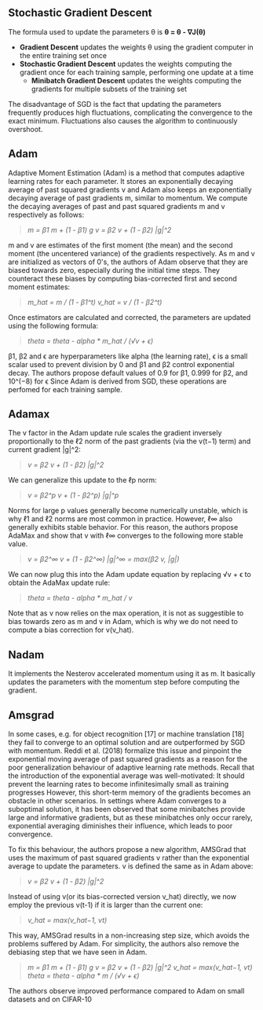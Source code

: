 ## Stochastic Gradient Descent
The formula used to update the parameters θ is
**θ = θ - ∇J(θ)**
* **Gradient Descent** updates the weights θ using the gradient computer in the entire training set once
* **Stochastic Gradient Descent** updates the weights computing the gradient once for each training sample, performing one update at a time
    * **Minibatch Gradient Descent** updates the weights computing the gradients for multiple subsets of the training set

The disadvantage of SGD is the fact that updating the parameters frequently produces high fluctuations, complicating the convergence to the exact minimum. Fluctuations also causes the algorithm to continuously overshoot.

## Adam
Adaptive Moment Estimation (Adam) is a method that computes adaptive learning rates for each parameter. It stores an exponentially decaying average of past squared gradients 
v and Adam also keeps an exponentially decaying average of past gradients m, similar to momentum.  We compute the decaying averages of past and past squared gradients m and v respectively as follows: 

> *m = β1 m + (1 - β1) g*
> *v = β2 v + (1 - β2) |g|^2*

m and v are estimates of the first moment (the mean) and the second moment (the uncentered variance) of the gradients respectively.
As m and v are initialized as vectors of 0's, the authors of Adam observe that they are biased towards zero, especially during the initial time steps.
They counteract these biases by computing bias-corrected first and second moment estimates:

> *m_hat = m / (1 - β1^t)*
> *v_hat = v / (1 - β2^t)*

Once estimators are calculated and corrected, the parameters are updated using the following formula:

> *theta = theta - alpha * m_hat / (√v + ϵ)*

β1, β2 and ϵ are hyperparameters like alpha (the learning rate), ϵ  is a small scalar used to prevent division by 0 and β1 and β2 control exponential decay.
The authors propose default values of 0.9 for β1, 0.999 for β2, and 10^(−8) for ϵ
Since Adam is derived from SGD, these operations are perfomed for each training sample.

## Adamax

The v factor in the Adam update rule scales the gradient inversely proportionally to the ℓ2 norm of the past gradients (via the v(t−1) term) and current gradient |g|^2:

> *v = β2 v + (1 - β2) |g|^2*

We can generalize this update to the ℓp norm:

> *v = β2^p v + (1 - β2^p) |g|^p*

Norms for large  p values generally become numerically unstable, which is why ℓ1 and ℓ2 norms are most common in practice. However, ℓ∞ also generally exhibits stable behavior. For this reason, the authors propose AdaMax and show that v with ℓ∞ converges to the following more stable value. 

> *v = β2^∞ v + (1 - β2^∞) |g|^∞ = max(β2 v, |g|)*

We can now plug this into the Adam update equation by replacing √v + ϵ to obtain the AdaMax update rule:

> *theta = theta - alpha * m_hat / v*

Note that as v now relies on the max operation, it is not as suggestible to bias towards zero as m and v in Adam, which is why we do not need to compute a bias correction for 
v(v_hat).

## Nadam
It implements the Nesterov accelerated momentum using it as m. It basically updates the parameters with the momentum step before computing the gradient.

## Amsgrad

In some cases, e.g. for object recognition [17] or machine translation [18] they fail to converge to an optimal solution and are outperformed by SGD with momentum.
Reddi et al. (2018) formalize this issue and pinpoint the exponential moving average of past squared gradients as a reason for the poor generalization behaviour of adaptive learning rate methods. Recall that the introduction of the exponential average was well-motivated: It should prevent the learning rates to become infinitesimally small as training progresses
However, this short-term memory of the gradients becomes an obstacle in other scenarios. In settings where Adam converges to a suboptimal solution, it has been observed that some minibatches provide large and informative gradients, but as these minibatches only occur rarely, exponential averaging diminishes their influence, which leads to poor convergence.

To fix this behaviour, the authors propose a new algorithm, AMSGrad that uses the maximum of past squared gradients v rather than the exponential average to update the parameters. 
v is defined the same as in Adam above:

> *v = β2 v + (1 - β2) |g|^2*

Instead of using v(or its bias-corrected version v_hat) directly, we now employ the previous v(t-1) if it is larger than the current one:

> *v_hat = max(v_hat−1, vt)*

This way, AMSGrad results in a non-increasing step size, which avoids the problems suffered by Adam. For simplicity, the authors also remove the debiasing step that we have seen in Adam.

> *m = β1 m + (1 - β1) g*
> *v = β2 v + (1 - β2) |g|^2*
> *v_hat = max(v_hat−1, vt)*
> *theta = theta - alpha * m / (√v + ϵ)*

The authors observe improved performance compared to Adam on small datasets and on CIFAR-10






